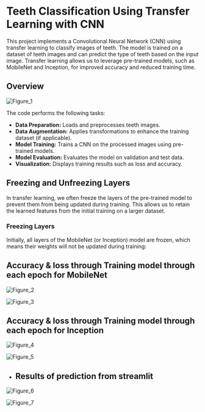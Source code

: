 # Teeth Classification Using Transfer Learning with CNN

This project implements a Convolutional Neural Network (CNN) using transfer learning to classify images of teeth. The model is trained on a dataset of teeth images and can predict the type of teeth based on the input image. Transfer learning allows us to leverage pre-trained models, such as MobileNet and Inception, for improved accuracy and reduced training time.

## Overview
![Figure_1](https://github.com/user-attachments/assets/73d12914-9ec2-449e-ac57-8a5939161942)

The code performs the following tasks:

- **Data Preparation:** Loads and preprocesses teeth images.
- **Data Augmentation:** Applies transformations to enhance the training dataset (if applicable).
- **Model Training:** Trains a CNN on the processed images using pre-trained models.
- **Model Evaluation:** Evaluates the model on validation and test data.
- **Visualization:** Displays training results such as loss and accuracy.

## Freezing and Unfreezing Layers

In transfer learning, we often freeze the layers of the pre-trained model to prevent them from being updated during training. This allows us to retain the learned features from the initial training on a larger dataset.

### Freezing Layers

Initially, all layers of the MobileNet (or Inception) model are frozen, which means their weights will not be updated during training:

## Accuracy & loss through Training model through each epoch for MobileNet
![Figure_2](https://github.com/user-attachments/assets/098511d3-fb1d-4945-917d-6bb78b52d44d)

![Figure_3](https://github.com/user-attachments/assets/9e6d5091-6c2c-482d-8a94-3f61357c099d)


## Accuracy & loss through Training model through each epoch for Inception
![Figure_4](https://github.com/user-attachments/assets/5f9ef203-e239-41a7-b228-967f62a4dd7d)


![Figure_5](https://github.com/user-attachments/assets/866eb2c3-9728-411c-a7fe-79a7338b63cb)


- ## Results of prediction from streamlit
 ![Figure_6](https://github.com/user-attachments/assets/a5d9af08-148f-48d2-9df5-f62a33bbe1d6)


![Figure_7](https://github.com/user-attachments/assets/8fac386b-77dd-4ff7-9283-df87b6a98742)

